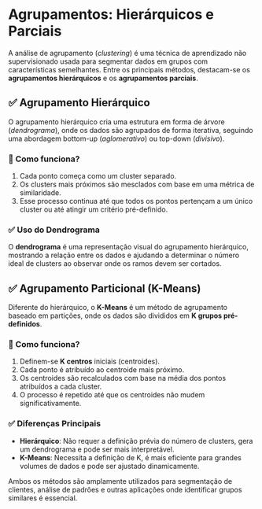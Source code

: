 # Agrupamentos: Hierárquicos e Parciais  

A análise de agrupamento (*clustering*) é uma técnica de aprendizado não supervisionado usada para segmentar dados em grupos com características semelhantes. Entre os principais métodos, destacam-se os **agrupamentos hierárquicos** e os **agrupamentos parciais**.  

## ✅ Agrupamento Hierárquico  

O agrupamento hierárquico cria uma estrutura em forma de árvore (*dendrograma*), onde os dados são agrupados de forma iterativa, seguindo uma abordagem bottom-up (*aglomerativo*) ou top-down (*divisivo*).  

### 🔹 Como funciona?  
1. Cada ponto começa como um cluster separado.  
2. Os clusters mais próximos são mesclados com base em uma métrica de similaridade.  
3. Esse processo continua até que todos os pontos pertençam a um único cluster ou até atingir um critério pré-definido.  

### ✅ Uso do Dendrograma  
O **dendrograma** é uma representação visual do agrupamento hierárquico, mostrando a relação entre os dados e ajudando a determinar o número ideal de clusters ao observar onde os ramos devem ser cortados.  

## ✅ Agrupamento Particional (K-Means)  

Diferente do hierárquico, o **K-Means** é um método de agrupamento baseado em partições, onde os dados são divididos em **K grupos pré-definidos**.  

### 🔹 Como funciona?  
1. Definem-se **K centros** iniciais (centroides).  
2. Cada ponto é atribuído ao centroide mais próximo.  
3. Os centroides são recalculados com base na média dos pontos atribuídos a cada cluster.  
4. O processo é repetido até que os centroides não mudem significativamente.  

### ✅ Diferenças Principais  
- **Hierárquico**: Não requer a definição prévia do número de clusters, gera um dendrograma e pode ser mais interpretável.  
- **K-Means**: Necessita a definição de K, é mais eficiente para grandes volumes de dados e pode ser ajustado dinamicamente.  

Ambos os métodos são amplamente utilizados para segmentação de clientes, análise de padrões e outras aplicações onde identificar grupos similares é essencial.  
